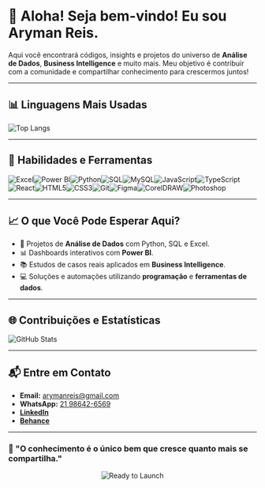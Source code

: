 # 🌊 Aloha! Seja bem-vindo! Eu sou Aryman Reis.  

Aqui você encontrará códigos, insights e projetos do universo de **Análise de Dados**, **Business Intelligence** e muito mais. Meu objetivo é contribuir com a comunidade e compartilhar conhecimento para crescermos juntos!  

---

## 📊 **Linguagens Mais Usadas**  
![Top Langs](https://github-readme-stats.vercel.app/api/top-langs/?username=ArymanReis&layout=compact&theme=radical)

---

## 🌟 **Habilidades e Ferramentas**  

<div style="display: flex; flex-wrap: wrap;">
  <img src="https://img.shields.io/badge/Excel-217346?style=for-the-badge&logo=microsoft-excel&logoColor=white" alt="Excel" />
  <img src="https://img.shields.io/badge/Power_BI-F2C811?style=for-the-badge&logo=powerbi&logoColor=black" alt="Power BI" />
  <img src="https://img.shields.io/badge/Python-3776AB?style=for-the-badge&logo=python&logoColor=white" alt="Python" />
  <img src="https://img.shields.io/badge/SQL-4479A1?style=for-the-badge&logo=mysql&logoColor=white" alt="SQL" />
  <img src="https://img.shields.io/badge/MySQL-005C84?style=for-the-badge&logo=mysql&logoColor=white" alt="MySQL" />
  <img src="https://img.shields.io/badge/JavaScript-F7DF1E?style=for-the-badge&logo=javascript&logoColor=black" alt="JavaScript" />
  <img src="https://img.shields.io/badge/TypeScript-007ACC?style=for-the-badge&logo=typescript&logoColor=white" alt="TypeScript" />
  <img src="https://img.shields.io/badge/React-61DAFB?style=for-the-badge&logo=react&logoColor=black" alt="React" />
  <img src="https://img.shields.io/badge/HTML5-E34F26?style=for-the-badge&logo=html5&logoColor=white" alt="HTML5" />
  <img src="https://img.shields.io/badge/CSS3-1572B6?style=for-the-badge&logo=css3&logoColor=white" alt="CSS3" />
  <img src="https://img.shields.io/badge/Git-F05032?style=for-the-badge&logo=git&logoColor=white" alt="Git" />
  <img src="https://img.shields.io/badge/Figma-F24E1E?style=for-the-badge&logo=figma&logoColor=white" alt="Figma" />
  <img src="https://img.shields.io/badge/CorelDRAW-46A8C3?style=for-the-badge&logo=coreldraw&logoColor=white" alt="CorelDRAW" />
  <img src="https://img.shields.io/badge/Photoshop-31A8FF?style=for-the-badge&logo=adobe-photoshop&logoColor=white" alt="Photoshop" />
</div>

---

## 📈 **O que Você Pode Esperar Aqui?**  
- 🚀 Projetos de **Análise de Dados** com Python, SQL e Excel.  
- 📊 Dashboards interativos com **Power BI**.  
- 📚 Estudos de casos reais aplicados em **Business Intelligence**.  
- 💻 Soluções e automações utilizando **programação** e **ferramentas de dados**.  

---

## 🌐 **Contribuições e Estatísticas**  

![GitHub Stats](https://github-readme-stats.vercel.app/api?username=ArymanReis&show_icons=true&theme=radical)  

---

## 📬 **Entre em Contato**  
- **Email:** arymanreis@gmail.com  
- **WhatsApp:** [21 98642-6569](https://wa.me/5521986426569)  
- **[LinkedIn](https://www.linkedin.com/in/arymanreis/)**  
- **[Behance](https://www.behance.net/arymanreis)**  

---

### 🌟 "O conhecimento é o único bem que cresce quanto mais se compartilha."  

<div align="center">
  <img src="https://img.shields.io/badge/🚀-Pronto%20para%20decolar!-blueviolet?style=for-the-badge" alt="Ready to Launch" />
</div>
